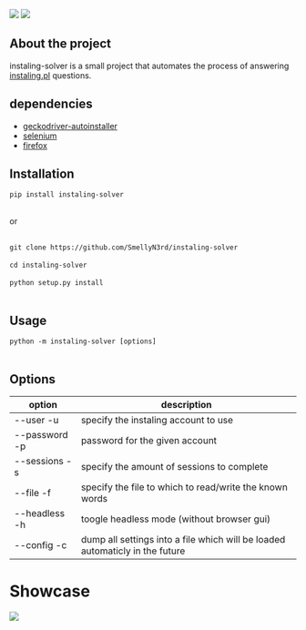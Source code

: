 ![](https://img.shields.io/pypi/status/instaling-solver)
![](https://img.shields.io/github/license/smellyn3rd/instaling-solver)

## About the project
instaling-solver is a small project that automates the process of answering [instaling.pl](https://instaling.pl/) questions.


## dependencies
- [geckodriver-autoinstaller](https://pypi.org/project/geckodriver-autoinstaller/)
- [selenium](https://pypi.org/project/selenium/)
- [firefox](https://www.mozilla.org/firefox/new/)

## Installation
`pip install instaling-solver`</br></br>

or</br></br>

`git clone https://github.com/SmellyN3rd/instaling-solver`</br></br>
`cd instaling-solver`</br></br>
`python setup.py install`</br></br>

## Usage
`python -m instaling-solver [options]`</br></br>

## Options

option        | description
------------- | -------------
--user    -u        | specify the instaling account to use
--password    -p    | password for the given account
--sessions -s    | specify the amount of sessions to complete
--file    -f        | specify the file to which to read/write the known words
--headless    -h    | toogle headless mode (without browser gui)
--config    -c    | dump all settings into a file which will be loaded automaticly in the future

# Showcase
<img src="https://media.giphy.com/media/njjiYq0zcxNpkfeV02/giphy.gif" >
